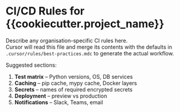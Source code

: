 # CI/CD Rules for {{cookiecutter.project_name}}

Describe any organisation-specific CI rules here.  
Cursor will read this file and merge its contents with the defaults in
`.cursor/rules/best-practices.mdc` to generate the actual workflow.

Suggested sections:

1. **Test matrix** – Python versions, OS, DB services
2. **Caching** – pip cache, mypy cache, Docker layers
3. **Secrets** – names of required encrypted secrets
4. **Deployment** – preview vs production
5. **Notifications** – Slack, Teams, email

